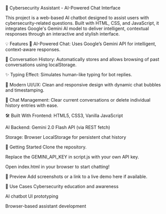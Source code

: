🔐 Cybersecurity Assistant - AI-Powered Chat Interface

This project is a web-based AI chatbot designed to assist users with cybersecurity-related questions. Built with HTML, CSS, and JavaScript, it integrates Google's Gemini AI model to deliver intelligent, contextual responses through an interactive and stylish interface.

💡 Features
🤖 AI-Powered Chat: Uses Google’s Gemini API for intelligent, context-aware responses.

💬 Conversation History: Automatically stores and allows browsing of past conversations using localStorage.

✨ Typing Effect: Simulates human-like typing for bot replies.

🎨 Modern UI/UX: Clean and responsive design with dynamic chat bubbles and timestamping.

🧹 Chat Management: Clear current conversations or delete individual history entries with ease.

🛠️ Built With
Frontend: HTML5, CSS3, Vanilla JavaScript

AI Backend: Gemini 2.0 Flash API (via REST fetch)

Storage: Browser LocalStorage for persistent chat history

🚀 Getting Started
Clone the repository.

Replace the GEMINI_API_KEY in script.js with your own API key.

Open index.html in your browser to start chatting!

📸 Preview
Add screenshots or a link to a live demo here if available.

🧠 Use Cases
Cybersecurity education and awareness

AI chatbot UI prototyping

Browser-based assistant development
